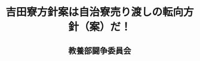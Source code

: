 <header>
<h1 class="title">吉田寮方針案は自治寮売り渡しの転向方針（案）だ！</h1>
<h2 class="author">教養部闘争委員会</h2>
</header>
